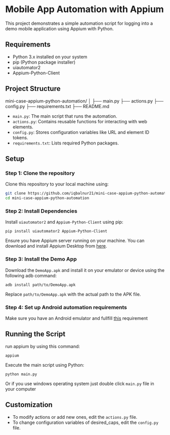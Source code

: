 # Mobile App Automation with Appium

This project demonstrates a simple automation script for logging into a demo mobile application using Appium with Python.

## Requirements

- Python 3.x installed on your system
- pip (Python package installer)
- uiautomator2
- Appium-Python-Client

## Project Structure

mini-case-appium-python-automation/
│
├── main.py
├── actions.py
├── config.py
├── requirements.txt
├── README.md

- `main.py`: The main script that runs the automation.
- `actions.py`: Contains reusable functions for interacting with web elements.
- `config.py`: Stores configuration variables like URL and element ID tokens.
- `requirements.txt`: Lists required Python packages.

## Setup

### Step 1: Clone the repository

Clone this repository to your local machine using:

```sh
git clone https://github.com/iqbalnur21/mini-case-appium-python-automation
cd mini-case-appium-python-automation
```

### Step 2: Install Dependencies

Install `uiautomator2` and `Appium-Python-Client` using pip:

```
pip install uiautomator2 Appium-Python-Client
```

Ensure you have Appium server running on your machine. You can download and install Appium Desktop from [here]().

### Step 3: **Install the Demo App**

Download the `DemoApp.apk` and install it on your emulator or device using the following adb command:

```
adb install path/to/DemoApp.apk
```

Replace `path/to/DemoApp.apk` with the actual path to the APK file.

### Step 4: Set up Android automation requirements

Make sure you have an Android emulator and fullfill [this](https://appium.io/docs/en/latest/quickstart/uiauto2-driver/) requirement

## Running the Script

run appium by using this command:

`appium`

Execute the main script using Python:

`python main.py`

Or if you use windows operating system just double click `main.py` file in your computer

## Customization

* To modify actions or add new ones, edit the `actions.py` file.
* To change configuration variables of desired_caps, edit the `config.py` file.
